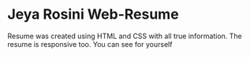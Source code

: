 # Jeya Rosini Web-Resume 
Resume was created using HTML and CSS with all true information. The resume is responsive too. You can see for yourself
